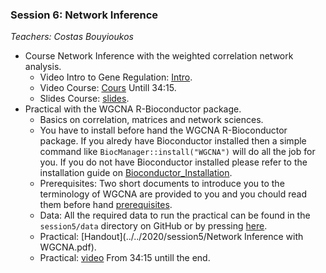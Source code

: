 ### Session 6: Network Inference

*Teachers: Costas Bouyioukos*

- Course Network Inference with the weighted correlation network analysis.
    - Video Intro to Gene Regulation: [Intro](https://www.youtube.com/watch?v=_-ikACMbbxE&feature=youtu.be&t=2250).
    - Video Course: [Cours](https://www.youtube.com/watch?v=2f6UubLLoUk) Untill 34:15.
    - Slides Course: [slides](../../2020/session5/WGCNA_seance5.pdf).
- Practical with the WGCNA R-Bioconductor package.
    - Basics on correlation, matrices and network sciences.
    - You have to install before hand the WGCNA R-Bioconductor package. If you alredy have Bioconductor installed then a simple command like `BiocManager::install("WGCNA")` will do all the job for you. If you do not have Bioconductor installed please refer to the installation guide on [Bioconductor\_Installation](http://bioconductor.org/install/).
    - Prerequisites: Two short documents to introduce you to the terminology of WGCNA are provided to you and you chould read them before hand [prerequisites](../../2020/session5/prerequisites/).
    - Data: All the required data to run the practical can be found in the `session5/data` directory on GitHub or by pressing [here](../../2020/session5/data/).
    - Practical: [Handout](../../2020/session5/Network Inference with WGCNA.pdf).
    - Practical: [video](https://www.youtube.com/watch?v=2f6UubLLoUk&t=2054) From 34:15 untill the end.

